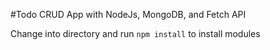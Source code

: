 #Todo CRUD App with NodeJs, MongoDB, and Fetch API

Change into directory and run `npm install` to install modules
